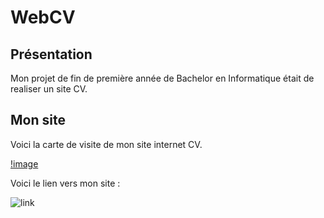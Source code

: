 # WebCV

## Présentation

Mon projet de fin de première année de Bachelor en Informatique était de realiser un site CV.


## Mon site 

Voici la carte de visite de mon site internet CV.

[!image](/assets/img/Cartevisite.PNG)

Voici le lien vers mon site :

![link](https://webcvalveskevin.netlify.app)
